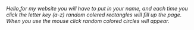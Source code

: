  _Hello_,_for my website you will have to put in your name, and each time you click the letter key (a-z) random colered rectangles will fill up the page. When you use the mouse click random colored circles will appear._
